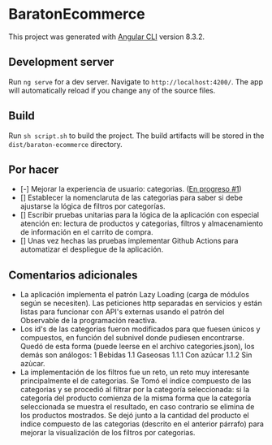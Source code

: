 # BaratonEcommerce

This project was generated with [Angular CLI](https://github.com/angular/angular-cli) version 8.3.2.

## Development server

Run `ng serve` for a dev server. Navigate to `http://localhost:4200/`. The app will automatically reload if you change any of the source files.

## Build

Run `sh script.sh` to build the project. The build artifacts will be stored in the `dist/baraton-ecommerce` directory.

## Por hacer
- [-] Mejorar la experiencia de usuario: categorias. ([En progreso #1](https://github.com/suga0828/baraton-ecommerce/pull/1))
- [] Establecer la nomenclaruta de las categorias para saber si debe ajustarse la lógica de filtros por categorías.
- [] Escribir pruebas unitarias para la lógica de la aplicación con especial atención en: lectura de productos y categorias, filtros y almacenamiento de información en el carrito de compra.
- [] Unas vez hechas las pruebas implementar Github Actions para automatizar el despliegue de la aplicación.

## Comentarios adicionales

- La aplicación implementa el patrón Lazy Loading (carga de módulos según se necesiten). Las peticiones http separadas en servicios y están listas para funcionar con API's externas usando el patrón del Observable de la programación reactiva.
- Los id's de las categorias fueron modificados para que fuesen únicos y compuestos, en función del subnivel donde pudiesen encontrarse. Quedó de esta forma (puede leerse en el archivo categories.json), los demás son análogos: 
  1 Bebidas
    1.1 Gaseosas
      1.1.1 Con azúcar
      1.1.2 Sin azùcar.
- La implementación de los filtros fue un reto, un reto muy interesante principalmente el de categorias. Se Tomó el índice compuesto de las categorias y se procedió al filtrar por la categoría seleccionada: si la categoría del producto comienza de la misma forma que la categoría seleccionada se muestra el resultado, en caso contrario se elimina de los productos mostrados. Se dejó junto a la cantidad del producto el indice compuesto de las categorias (descrito en el anterior párrafo) para mejorar la visualización de los filtros por categorias. 
